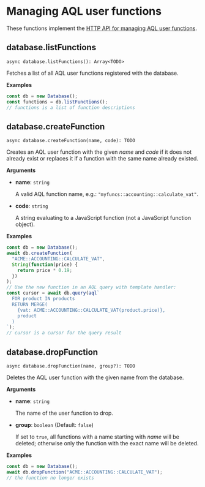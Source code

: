 # Managing AQL user functions

These functions implement the
[HTTP API for managing AQL user functions](https://docs.arangodb.com/latest/HTTP/AqlUserFunctions/index.html).

## database.listFunctions

`async database.listFunctions(): Array<TODO>`

Fetches a list of all AQL user functions registered with the database.

**Examples**

```js
const db = new Database();
const functions = db.listFunctions();
// functions is a list of function descriptions
```

## database.createFunction

`async database.createFunction(name, code): TODO`

Creates an AQL user function with the given _name_ and _code_ if it does not
already exist or replaces it if a function with the same name already existed.

**Arguments**

- **name**: `string`

  A valid AQL function name, e.g.: `"myfuncs::accounting::calculate_vat"`.

- **code**: `string`

  A string evaluating to a JavaScript function (not a JavaScript function
  object).

**Examples**

```js
const db = new Database();
await db.createFunction(
  "ACME::ACCOUNTING::CALCULATE_VAT",
  String(function(price) {
    return price * 0.19;
  })
);
// Use the new function in an AQL query with template handler:
const cursor = await db.query(aql`
  FOR product IN products
  RETURN MERGE(
    {vat: ACME::ACCOUNTING::CALCULATE_VAT(product.price)},
    product
  )
`);
// cursor is a cursor for the query result
```

## database.dropFunction

`async database.dropFunction(name, group?): TODO`

Deletes the AQL user function with the given name from the database.

**Arguments**

- **name**: `string`

  The name of the user function to drop.

- **group**: `boolean` (Default: `false`)

  If set to `true`, all functions with a name starting with _name_ will be
  deleted; otherwise only the function with the exact name will be deleted.

**Examples**

```js
const db = new Database();
await db.dropFunction("ACME::ACCOUNTING::CALCULATE_VAT");
// the function no longer exists
```

